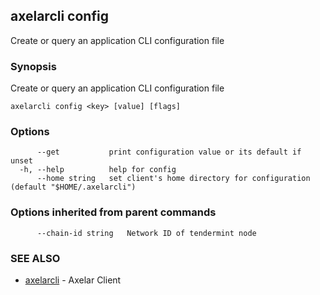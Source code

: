 ## axelarcli config

Create or query an application CLI configuration file

### Synopsis

Create or query an application CLI configuration file

```
axelarcli config <key> [value] [flags]
```

### Options

```
      --get           print configuration value or its default if unset
  -h, --help          help for config
      --home string   set client's home directory for configuration (default "$HOME/.axelarcli")
```

### Options inherited from parent commands

```
      --chain-id string   Network ID of tendermint node
```

### SEE ALSO

- [axelarcli](axelarcli.md)	 - Axelar Client
